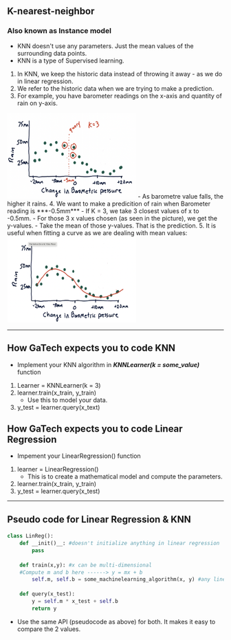 ## K-nearest-neighbor
### Also known as Instance model
- KNN doesn't use any parameters. Just the mean values of the surrounding data points.
- KNN is a type of Supervised learning.

1. In KNN, we keep the historic data instead of throwing it away - as we do in linear regression.
2. We refer to the historic data when we are trying to make a prediction.
3. For example, you have barometer readings on the x-axis and quantity of rain on y-axis.
<img src="image.png" alt="Alt text" width="300" height="200"/>
    - As barometre value falls, the higher it rains.
4. We want to make a predicition of rain when Barometer reading is ***-0.5mm***
    - If K = 3, we take 3 closest values of x to -0.5mm.
    - For those 3 x values chosen (as seen in the picture), we get the y-values.
    - Take the mean of those y-values. That is the prediction.
5. It is useful when fitting a curve as we are dealing with mean values:<br/>
    <img src = "image-1.png" width = "300" height = "200">

<hr>

## How GaTech expects you to code KNN
- Implement your KNN algorithm in ***KNNLearner(k = some_value)*** function
1. Learner = KNNLearner(k = 3)
2. learner.train(x_train, y_train)
    - Use this to model your data.
3. y_test = learner.query(x_text)

## How GaTech expects you to code Linear Regression
- Impement your LinearRegression() function
1. learner = LinearRegression()
    - This is to create a mathematical model and compute the parameters.
2. learner.train(x_train, y_train)
3. y_test = learner.query(x_test)

<hr>

## Pseudo code for Linear Regression & KNN
```py
class LinReg():
    def __init()__: #doesn't initialize anything in linear regression
        pass
    
    def train(x,y): #x can be multi-dimensional
    #Compute m and b here ------> y = mx + b
        self.m, self.b = some_machinelearning_algorithm(x, y) #any linear regression algos from Scipy or numpy
    
    def query(x_test):
        y = self.m * x_test + self.b
        return y
```
- Use the same API (pseudocode as above) for both. It makes it easy to compare the 2 values.